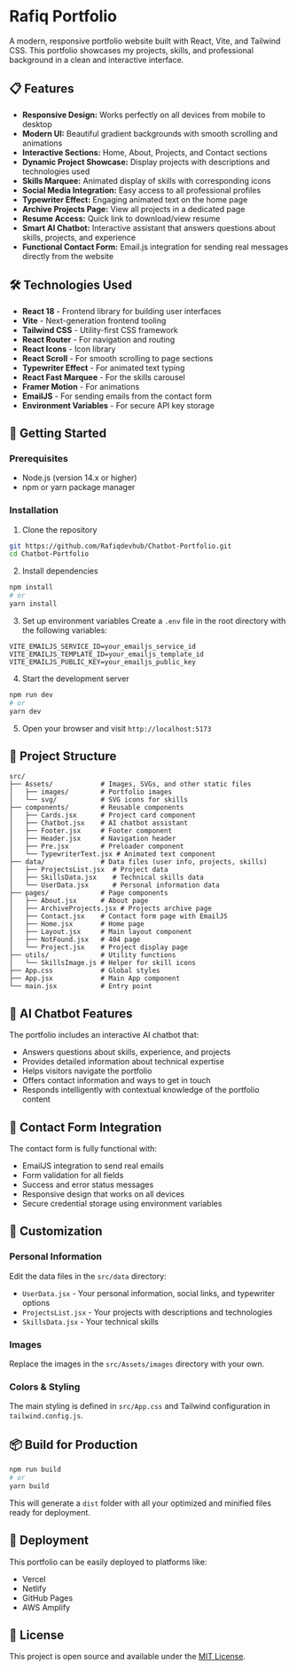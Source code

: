 # Rafiq Portfolio

A modern, responsive portfolio website built with React, Vite, and Tailwind CSS. This portfolio showcases my projects, skills, and professional background in a clean and interactive interface.

## 📋 Features

- **Responsive Design:** Works perfectly on all devices from mobile to desktop
- **Modern UI:** Beautiful gradient backgrounds with smooth scrolling and animations
- **Interactive Sections:** Home, About, Projects, and Contact sections
- **Dynamic Project Showcase:** Display projects with descriptions and technologies used
- **Skills Marquee:** Animated display of skills with corresponding icons
- **Social Media Integration:** Easy access to all professional profiles
- **Typewriter Effect:** Engaging animated text on the home page
- **Archive Projects Page:** View all projects in a dedicated page
- **Resume Access:** Quick link to download/view resume
- **Smart AI Chatbot:** Interactive assistant that answers questions about skills, projects, and experience
- **Functional Contact Form:** Email.js integration for sending real messages directly from the website

## 🛠️ Technologies Used

- **React 18** - Frontend library for building user interfaces
- **Vite** - Next-generation frontend tooling
- **Tailwind CSS** - Utility-first CSS framework
- **React Router** - For navigation and routing
- **React Icons** - Icon library
- **React Scroll** - For smooth scrolling to page sections
- **Typewriter Effect** - For animated text typing
- **React Fast Marquee** - For the skills carousel
- **Framer Motion** - For animations
- **EmailJS** - For sending emails from the contact form
- **Environment Variables** - For secure API key storage

## 🚀 Getting Started

### Prerequisites

- Node.js (version 14.x or higher)
- npm or yarn package manager

### Installation

1. Clone the repository

```bash
git https://github.com/Rafiqdevhub/Chatbot-Portfolio.git
cd Chatbot-Portfolio
```

2. Install dependencies

```bash
npm install
# or
yarn install
```

3. Set up environment variables
   Create a `.env` file in the root directory with the following variables:

```
VITE_EMAILJS_SERVICE_ID=your_emailjs_service_id
VITE_EMAILJS_TEMPLATE_ID=your_emailjs_template_id
VITE_EMAILJS_PUBLIC_KEY=your_emailjs_public_key
```

4. Start the development server

```bash
npm run dev
# or
yarn dev
```

5. Open your browser and visit `http://localhost:5173`

## 📁 Project Structure

```
src/
├── Assets/            # Images, SVGs, and other static files
│   ├── images/        # Portfolio images
│   └── svg/           # SVG icons for skills
├── components/        # Reusable components
│   ├── Cards.jsx      # Project card component
│   ├── Chatbot.jsx    # AI chatbot assistant
│   ├── Footer.jsx     # Footer component
│   ├── Header.jsx     # Navigation header
│   ├── Pre.jsx        # Preloader component
│   └── TypewriterText.jsx # Animated text component
├── data/              # Data files (user info, projects, skills)
│   ├── ProjectsList.jsx  # Project data
│   ├── SkillsData.jsx    # Technical skills data
│   └── UserData.jsx      # Personal information data
├── pages/             # Page components
│   ├── About.jsx      # About page
│   ├── ArchiveProjects.jsx # Projects archive page
│   ├── Contact.jsx    # Contact form page with EmailJS
│   ├── Home.jsx       # Home page
│   ├── Layout.jsx     # Main layout component
│   ├── NotFound.jsx   # 404 page
│   └── Project.jsx    # Project display page
├── utils/             # Utility functions
│   └── SkillsImage.js # Helper for skill icons
├── App.css            # Global styles
├── App.jsx            # Main App component
└── main.jsx           # Entry point
```

## 🤖 AI Chatbot Features

The portfolio includes an interactive AI chatbot that:

- Answers questions about skills, experience, and projects
- Provides detailed information about technical expertise
- Helps visitors navigate the portfolio
- Offers contact information and ways to get in touch
- Responds intelligently with contextual knowledge of the portfolio content

## 📨 Contact Form Integration

The contact form is fully functional with:

- EmailJS integration to send real emails
- Form validation for all fields
- Success and error status messages
- Responsive design that works on all devices
- Secure credential storage using environment variables

## 📄 Customization

### Personal Information

Edit the data files in the `src/data` directory:

- `UserData.jsx` - Your personal information, social links, and typewriter options
- `ProjectsList.jsx` - Your projects with descriptions and technologies
- `SkillsData.jsx` - Your technical skills

### Images

Replace the images in the `src/Assets/images` directory with your own.

### Colors & Styling

The main styling is defined in `src/App.css` and Tailwind configuration in `tailwind.config.js`.

## 📦 Build for Production

```bash
npm run build
# or
yarn build
```

This will generate a `dist` folder with all your optimized and minified files ready for deployment.

## 🚢 Deployment

This portfolio can be easily deployed to platforms like:

- Vercel
- Netlify
- GitHub Pages
- AWS Amplify

## 📜 License

This project is open source and available under the [MIT License](LICENSE).
